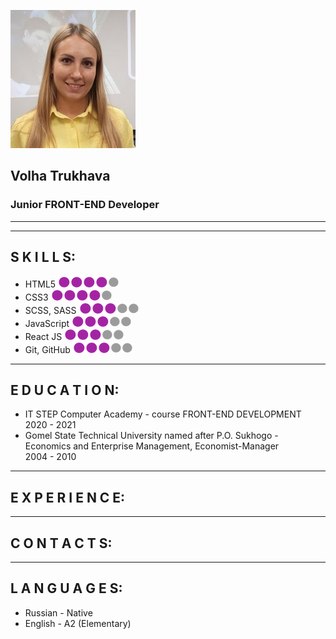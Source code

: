 <!-- <img src="file:///D:/RS-School/rsschool-cv/img/my_foto.jpg" /> -->
![img](\img\my_foto.jpg)
## __Volha Trukhava__
### Junior FRONT-END Developer
***
***

## S K I L L S:
* HTML5 ![img](\img\dot.png)![img](\img\dot.png)![img](\img\dot.png)![img](\img\dot.png)![img](\img\circle.png)  
* CSS3 ![img](\img\dot.png)![img](\img\dot.png)![img](\img\dot.png)![img](\img\dot.png)![img](\img\circle.png)  
* SCSS, SASS ![img](\img\dot.png)![img](\img\dot.png)![img](\img\dot.png)![img](\img\circle.png)![img](\img\circle.png)  
* JavaScript ![img](\img\dot.png)![img](\img\dot.png)![img](\img\dot.png)![img](\img\circle.png)![img](\img\circle.png)  
* React JS ![img](\img\dot.png)![img](\img\dot.png)![img](\img\dot.png)![img](\img\circle.png)![img](\img\circle.png)  
* Git, GitHub ![img](\img\dot.png)![img](\img\dot.png)![img](\img\dot.png)![img](\img\circle.png)![img](\img\circle.png)
***

## E D U C A T I O N:
* IT STEP Computer Academy - course FRONT-END DEVELOPMENT  
2020 - 2021
* Gomel State Technical University named after P.O. Sukhogo -  
Economics and Enterprise Management, Economist-Manager  
2004 - 2010
***

## E X P E R I E N C E:
***

## C O N T A C T S: 
***

## L A N G U A G E S:  
* Russian - Native   
* English - A2 (Elementary)








<!-- ![](D:RS-School\rsschool-cv\img\my_foto.jpd) -->

